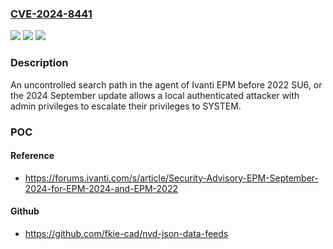 ### [CVE-2024-8441](https://cve.mitre.org/cgi-bin/cvename.cgi?name=CVE-2024-8441)
![](https://img.shields.io/static/v1?label=Product&message=Endpoint%20Manager&color=blue)
![](https://img.shields.io/static/v1?label=Version&message=n%2Fa&color=blue)
![](https://img.shields.io/static/v1?label=Vulnerability&message=CWE-427%20Uncontrolled%20Search%20Path%20Element&color=brighgreen)

### Description

An uncontrolled search path in the agent of Ivanti EPM before 2022 SU6, or the 2024 September update allows a local authenticated attacker with admin privileges to escalate their privileges to SYSTEM.

### POC

#### Reference
- https://forums.ivanti.com/s/article/Security-Advisory-EPM-September-2024-for-EPM-2024-and-EPM-2022

#### Github
- https://github.com/fkie-cad/nvd-json-data-feeds

